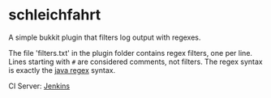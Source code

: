 schleichfahrt
=============

A simple bukkit plugin that filters log output with regexes.

The file 'filters.txt' in the plugin folder contains regex filters, one per line.
Lines starting with `#` are considered comments, not filters. The regex syntax is
exactly the [java regex](http://docs.oracle.com/javase/tutorial/essential/regex/) syntax.

CI Server: [Jenkins](http://k42.ch/jenkins/job/Schleichfahrt/)

